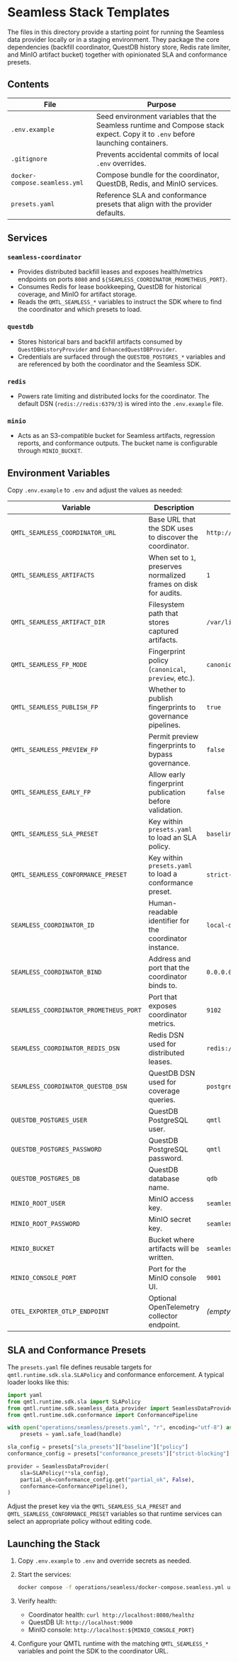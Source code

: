 # Seamless Stack Templates

The files in this directory provide a starting point for running the Seamless data
provider locally or in a staging environment. They package the core dependencies
(backfill coordinator, QuestDB history store, Redis rate limiter, and MinIO
artifact bucket) together with opinionated SLA and conformance presets.

## Contents

| File | Purpose |
| --- | --- |
| `.env.example` | Seed environment variables that the Seamless runtime and Compose stack expect. Copy it to `.env` before launching containers. |
| `.gitignore` | Prevents accidental commits of local `.env` overrides. |
| `docker-compose.seamless.yml` | Compose bundle for the coordinator, QuestDB, Redis, and MinIO services. |
| `presets.yaml` | Reference SLA and conformance presets that align with the provider defaults. |

## Services

### `seamless-coordinator`

- Provides distributed backfill leases and exposes health/metrics endpoints on
  ports `8080` and `${SEAMLESS_COORDINATOR_PROMETHEUS_PORT}`.
- Consumes Redis for lease bookkeeping, QuestDB for historical coverage, and
  MinIO for artifact storage.
- Reads the `QMTL_SEAMLESS_*` variables to instruct the SDK where to find the
  coordinator and which presets to load.

### `questdb`

- Stores historical bars and backfill artifacts consumed by
  `QuestDBHistoryProvider` and `EnhancedQuestDBProvider`.
- Credentials are surfaced through the `QUESTDB_POSTGRES_*` variables and are
  referenced by both the coordinator and the Seamless SDK.

### `redis`

- Powers rate limiting and distributed locks for the coordinator. The default
  DSN (`redis://redis:6379/3`) is wired into the `.env.example` file.

### `minio`

- Acts as an S3-compatible bucket for Seamless artifacts, regression reports,
  and conformance outputs. The bucket name is configurable through
  `MINIO_BUCKET`.

## Environment Variables

Copy `.env.example` to `.env` and adjust the values as needed:

| Variable | Description | Default |
| --- | --- | --- |
| `QMTL_SEAMLESS_COORDINATOR_URL` | Base URL that the SDK uses to discover the coordinator. | `http://seamless-coordinator:8080` |
| `QMTL_SEAMLESS_ARTIFACTS` | When set to `1`, preserves normalized frames on disk for audits. | `1` |
| `QMTL_SEAMLESS_ARTIFACT_DIR` | Filesystem path that stores captured artifacts. | `/var/lib/qmtl/seamless-artifacts` |
| `QMTL_SEAMLESS_FP_MODE` | Fingerprint policy (`canonical`, `preview`, etc.). | `canonical` |
| `QMTL_SEAMLESS_PUBLISH_FP` | Whether to publish fingerprints to governance pipelines. | `true` |
| `QMTL_SEAMLESS_PREVIEW_FP` | Permit preview fingerprints to bypass governance. | `false` |
| `QMTL_SEAMLESS_EARLY_FP` | Allow early fingerprint publication before validation. | `false` |
| `QMTL_SEAMLESS_SLA_PRESET` | Key within `presets.yaml` to load an SLA policy. | `baseline` |
| `QMTL_SEAMLESS_CONFORMANCE_PRESET` | Key within `presets.yaml` to load a conformance preset. | `strict-blocking` |
| `SEAMLESS_COORDINATOR_ID` | Human-readable identifier for the coordinator instance. | `local-dev` |
| `SEAMLESS_COORDINATOR_BIND` | Address and port that the coordinator binds to. | `0.0.0.0:8080` |
| `SEAMLESS_COORDINATOR_PROMETHEUS_PORT` | Port that exposes coordinator metrics. | `9102` |
| `SEAMLESS_COORDINATOR_REDIS_DSN` | Redis DSN used for distributed leases. | `redis://redis:6379/3` |
| `SEAMLESS_COORDINATOR_QUESTDB_DSN` | QuestDB DSN used for coverage queries. | `postgresql://qmtl:qmtl@questdb:8812/qdb` |
| `QUESTDB_POSTGRES_USER` | QuestDB PostgreSQL user. | `qmtl` |
| `QUESTDB_POSTGRES_PASSWORD` | QuestDB PostgreSQL password. | `qmtl` |
| `QUESTDB_POSTGRES_DB` | QuestDB database name. | `qdb` |
| `MINIO_ROOT_USER` | MinIO access key. | `seamless` |
| `MINIO_ROOT_PASSWORD` | MinIO secret key. | `seamless123` |
| `MINIO_BUCKET` | Bucket where artifacts will be written. | `seamless-artifacts` |
| `MINIO_CONSOLE_PORT` | Port for the MinIO console UI. | `9001` |
| `OTEL_EXPORTER_OTLP_ENDPOINT` | Optional OpenTelemetry collector endpoint. | _(empty)_ |

## SLA and Conformance Presets

The `presets.yaml` file defines reusable targets for
`qmtl.runtime.sdk.sla.SLAPolicy` and conformance enforcement. A typical loader
looks like this:

```python
import yaml
from qmtl.runtime.sdk.sla import SLAPolicy
from qmtl.runtime.sdk.seamless_data_provider import SeamlessDataProvider
from qmtl.runtime.sdk.conformance import ConformancePipeline

with open("operations/seamless/presets.yaml", "r", encoding="utf-8") as handle:
    presets = yaml.safe_load(handle)

sla_config = presets["sla_presets"]["baseline"]["policy"]
conformance_config = presets["conformance_presets"]["strict-blocking"]

provider = SeamlessDataProvider(
    sla=SLAPolicy(**sla_config),
    partial_ok=conformance_config.get("partial_ok", False),
    conformance=ConformancePipeline(),
)
```

Adjust the preset key via the `QMTL_SEAMLESS_SLA_PRESET` and
`QMTL_SEAMLESS_CONFORMANCE_PRESET` variables so that runtime services can select
an appropriate policy without editing code.

## Launching the Stack

1. Copy `.env.example` to `.env` and override secrets as needed.
2. Start the services:

   ```bash
   docker compose -f operations/seamless/docker-compose.seamless.yml up -d
   ```

3. Verify health:
   - Coordinator health: `curl http://localhost:8080/healthz`
   - QuestDB UI: `http://localhost:9000`
   - MinIO console: `http://localhost:${MINIO_CONSOLE_PORT}`

4. Configure your QMTL runtime with the matching `QMTL_SEAMLESS_*` variables and
   point the SDK to the coordinator URL.
